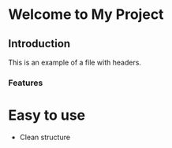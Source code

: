 # Welcome to My Project
## Introduction
This is an example of a file with headers.
### Features
# Easy to use
- Clean structure
